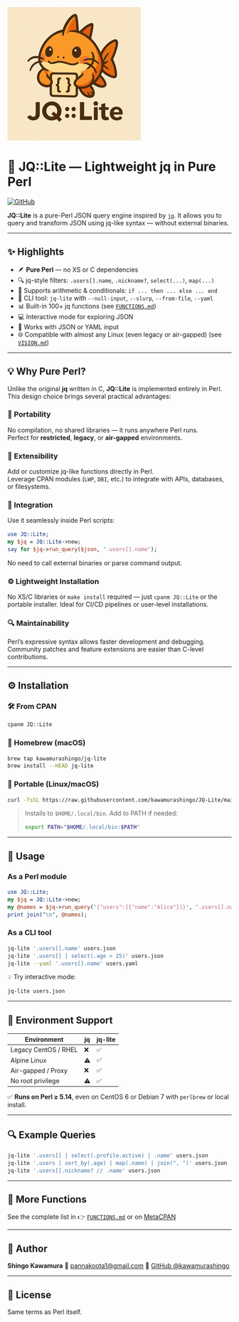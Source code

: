 ![JQ::Lite](./images/JQ_Lite_logo_small.png)
# 🧩 JQ::Lite — Lightweight jq in Pure Perl

[![GitHub](https://img.shields.io/github/stars/kawamurashingo/JQ-Lite?style=social)](https://github.com/kawamurashingo/JQ-Lite)

**JQ::Lite** is a pure-Perl JSON query engine inspired by [`jq`](https://stedolan.github.io/jq/).
It allows you to query and transform JSON using jq-like syntax — without external binaries.

---

## ✨ Highlights

* 🪶 **Pure Perl** — no XS or C dependencies
* 🔍 jq-style filters: `.users[].name`, `.nickname?`, `select(...)`, `map(...)`
* 🔢 Supports arithmetic & conditionals: `if ... then ... else ... end`
* 🔧 CLI tool: `jq-lite` with `--null-input`, `--slurp`, `--from-file`, `--yaml`
* 📊 Built-in 100+ jq functions (see [`FUNCTIONS.md`](FUNCTIONS.md))
* 💻 Interactive mode for exploring JSON
* 🧰 Works with JSON or YAML input
* 🌐 Compatible with almost any Linux (even legacy or air-gapped) (see [`VISION.md`](VISION.md))

---

## 💡 Why Pure Perl?

Unlike the original **jq** written in C, **JQ::Lite** is implemented entirely in Perl.  
This design choice brings several practical advantages:

### 🧩 Portability
No compilation, no shared libraries — it runs anywhere Perl runs.  
Perfect for **restricted**, **legacy**, or **air-gapped** environments.

### 🧰 Extensibility
Add or customize jq-like functions directly in Perl.  
Leverage CPAN modules (`LWP`, `DBI`, etc.) to integrate with APIs, databases, or filesystems.

### 🧱 Integration
Use it seamlessly inside Perl scripts:
```perl
use JQ::Lite;
my $jq = JQ::Lite->new;
say for $jq->run_query($json, '.users[].name');
````

No need to call external binaries or parse command output.

### ⚙️ Lightweight Installation

No XS/C libraries or `make install` required — just `cpanm JQ::Lite` or the portable installer.
Ideal for CI/CD pipelines or user-level installations.

### 🔍 Maintainability

Perl’s expressive syntax allows faster development and debugging.
Community patches and feature extensions are easier than C-level contributions.

---

## ⚙️ Installation

### 🛠 From CPAN

```bash
cpanm JQ::Lite
```

### 🍺 Homebrew (macOS)

```bash
brew tap kawamurashingo/jq-lite
brew install --HEAD jq-lite
```

### 🐧 Portable (Linux/macOS)

```bash
curl -fsSL https://raw.githubusercontent.com/kawamurashingo/JQ-Lite/main/install.sh | bash
```

> Installs to `$HOME/.local/bin`.
> Add to PATH if needed:
>
> ```bash
> export PATH="$HOME/.local/bin:$PATH"
> ```

---

## 🚀 Usage

### As a Perl module

```perl
use JQ::Lite;
my $jq = JQ::Lite->new;
my @names = $jq->run_query('{"users":[{"name":"Alice"}]}', '.users[].name');
print join("\n", @names);
```

### As a CLI tool

```bash
jq-lite '.users[].name' users.json
jq-lite '.users[] | select(.age > 25)' users.json
jq-lite --yaml '.users[].name' users.yaml
```

💡 Try interactive mode:

```bash
jq-lite users.json
```

---

## 🧱 Environment Support

| Environment          | jq | jq-lite |
| -------------------- | -- | ------- |
| Legacy CentOS / RHEL | ❌  | ✅       |
| Alpine Linux         | ⚠️ | ✅       |
| Air-gapped / Proxy   | ❌  | ✅       |
| No root privilege    | ⚠️ | ✅       |

✅ **Runs on Perl ≥ 5.14**, even on CentOS 6 or Debian 7 with `perlbrew` or local install.

---

## 🔍 Example Queries

```bash
jq-lite '.users[] | select(.profile.active) | .name' users.json
jq-lite '.users | sort_by(.age) | map(.name) | join(", ")' users.json
jq-lite '.users[].nickname? // .name' users.json
```

---

## 🧠 More Functions

See the complete list in
👉 [`FUNCTIONS.md`](FUNCTIONS.md) or on [MetaCPAN](https://metacpan.org/pod/JQ::Lite)

---

## 👤 Author

**Shingo Kawamura**
📧 [pannakoota1@gmail.com](mailto:pannakoota1@gmail.com)
🔗 [GitHub @kawamurashingo](https://github.com/kawamurashingo/JQ-Lite)

---

## 📜 License

Same terms as Perl itself.

